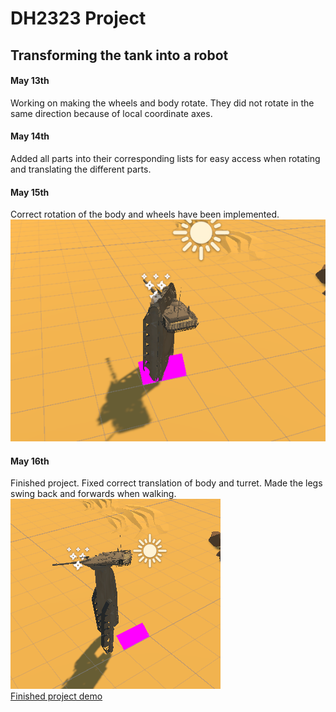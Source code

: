# DH2323 Project
## Transforming the tank into a robot

#### May 13th
Working on making the wheels and body rotate. They did not rotate in the same direction because of local coordinate axes.

#### May 14th
Added all parts into their corresponding lists for easy access when rotating and translating the different parts.

#### May 15th
Correct rotation of the body and wheels have been implemented.
![Finished rotation](image.png)

#### May 16th
Finished project. Fixed correct translation of body and turret. Made the legs swing back and forwards when walking.
![Robot after transformation](image-1.png) <br>
[Finished project demo](https://drive.google.com/file/d/1_e8OWIV822ACsRMCcvrLO8qy93UF26i5/view?usp=sharing)